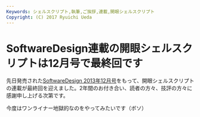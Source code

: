 ```yaml
---
Keywords: シェルスクリプト,執筆,ご挨拶,連載,開眼シェルスクリプト
Copyright: (C) 2017 Ryuichi Ueda
---
```


# <!--:ja-->SoftwareDesign連載の開眼シェルスクリプトは12月号で最終回です<!--:-->
<!--:ja-->先日発売された<a href="http://gihyo.jp/magazine/SD/archive/2013/201312" target="_blank">SoftwareDesign 2013年12月号</a>をもって、開眼シェルスクリプトの連載が最終回を迎えました。2年間のお付き合い、読者の方々、技評の方々に感謝申し上げる次第です。

今度はワンライナー地獄的なのをやってみたいです（ボソ）<!--:-->
